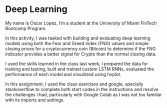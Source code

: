 # Deep Learning

My name is Oscar Lopez, I’m a student at the University of Miami FinTech Bootcamp Program.

In this activity, I was tasked with building and evaluating deep learning models using both the Fear and Greed Index (FNG) values and simple closing prices for a cryptocurrency coin (Bitcoin) to determine if the FNG indicator provides a better signal for Crypto than the normal closing data.


I used the skills learned in the class last week, I prepared the data for training and testing, built and trained custom LSTM RNNs, evaluated the performance of each model and visualized using hvplot.


In this assignment, I used the class exercises and google, specially stackoverflow to complete both start codes in the instructions and resolve the challenges I had, particularly with Google Colab as I was not too familiar with its imports and settings.
